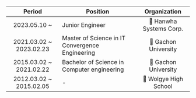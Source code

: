 
|Period|Position|Organization|
| :--------------------------------: | -------------------------------- | :--------------------------------: |
|2023.05.10 ~ |Junior Engineer|🏢 Hanwha Systems Corp.|
|2021.03.02 ~ 2023.02.23|Master of Science in IT Convergence Engineering|🏫 Gachon University|
|2015.03.02 ~ 2021.02.22|Bachelor of Science in Computer engineering|🏫 Gachon University|
|2012.03.02 ~ 2015.02.05|-|🏫 Wolgye High School|
